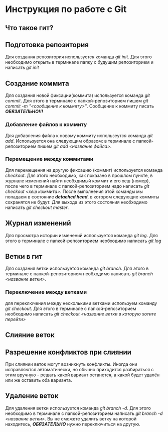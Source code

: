 # Инструкция по работе с Git

## Что такое гит?

## Подготовка репозитория 
Для создания репозитория используется команда *git init*. Для этого необходимо открыть в терминале папку с будущим репозиторием и написать *git init*

## Создание коммита
Для создания новой фиксации(коммита) используется команда *git commit*. Для этого в терминале с папкой-репозиторием пишем *git commit -m "<сообщение к коммиту>"*. Сообщение к коммиту писать ***_ОБЯЗАТЕЛЬНО_!!!***

### Добавление файлов к коммиту
Для добавления файла к новому коммиту использеутся команда *git add*. Используется она следующим образом: в терминале с папкой-репозиторием пишем *git add <название файла>*.

### Перемещение между коммитами
Для перемещения на другую фиксацию (коммит) используется команда *checkout*. Для этого необходимо, как показано в прошлом пункте, в журнале изменений найти необхдимый коммит и его хеш (номер), после чего в терминале с папкой-репозиторием надо написать *git checkout <хеш коммита>*. После выполнения этой команды мы попадаем в состояние ***detached head***, в котором следующие коммиты сохранятся не будут. Для выхода из этого состояния необходимо написать *git checkout master*.

## Журнал изменений
Для просмотра истории изменений используется команда *git log*. Для этого в терминале с папкой-репозиторием необходимо написать *git log*

## Ветки в гит
Для создания ветки используется команда *git branch*. Для этого в терминале с папкой-репозиторием необходимо написать *git branch <название ветки>*. 
### Переключение между ветками
для переключения между несколькими ветками используем команду *git checkout*. Для этого в терминале с папкой-репозиторием необходимо написать *git checkout <название ветки в которую хотите перейти>*

## Слияние веток 

## Разрешение конфликтов при слиянии
При слиянии веток могут возникнуть конфликты. Иногда они исправляются автоматически, но обычно приходится разбираться с этим вручную - решать какой вариант останется, а какой будет удалён или же оставить оба варианта.

## Удаление веток
Для удаления ветки используется команда *git branch -d*. Для этого необходимо в терминале с папкой-репозиторием написать *git branch -d <название ветки>*. Вы не сможете удалить ветку на которой находитесь, ***_ОБЯЗАТЕЛЬНО_*** нужно переключиться на другую.